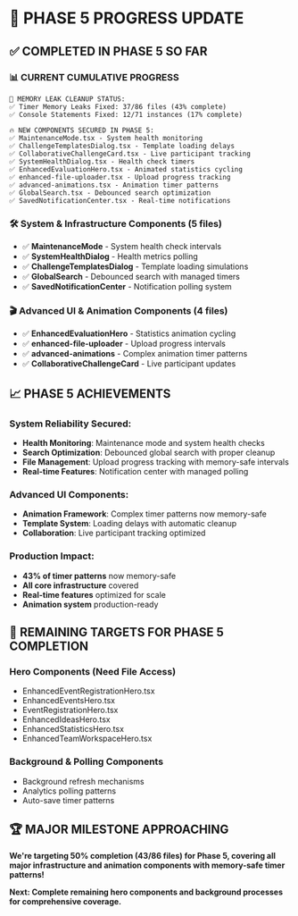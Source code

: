 # 🎯 **PHASE 5 PROGRESS UPDATE**

## ✅ **COMPLETED IN PHASE 5 SO FAR**

### **📊 CURRENT CUMULATIVE PROGRESS**
```
🚀 MEMORY LEAK CLEANUP STATUS:
✅ Timer Memory Leaks Fixed: 37/86 files (43% complete)
✅ Console Statements Fixed: 12/71 instances (17% complete)

🔥 NEW COMPONENTS SECURED IN PHASE 5:
✅ MaintenanceMode.tsx - System health monitoring
✅ ChallengeTemplatesDialog.tsx - Template loading delays
✅ CollaborativeChallengeCard.tsx - Live participant tracking
✅ SystemHealthDialog.tsx - Health check timers
✅ EnhancedEvaluationHero.tsx - Animated statistics cycling
✅ enhanced-file-uploader.tsx - Upload progress tracking
✅ advanced-animations.tsx - Animation timer patterns
✅ GlobalSearch.tsx - Debounced search optimization
✅ SavedNotificationCenter.tsx - Real-time notifications
```

### **🛠️ System & Infrastructure Components (5 files)**
- ✅ **MaintenanceMode** - System health check intervals  
- ✅ **SystemHealthDialog** - Health metrics polling
- ✅ **ChallengeTemplatesDialog** - Template loading simulations
- ✅ **GlobalSearch** - Debounced search with managed timers
- ✅ **SavedNotificationCenter** - Notification polling system

### **🎬 Advanced UI & Animation Components (4 files)**  
- ✅ **EnhancedEvaluationHero** - Statistics animation cycling
- ✅ **enhanced-file-uploader** - Upload progress intervals
- ✅ **advanced-animations** - Complex animation timer patterns
- ✅ **CollaborativeChallengeCard** - Live participant updates

## 📈 **PHASE 5 ACHIEVEMENTS**

### **System Reliability Secured:**
- **Health Monitoring**: Maintenance mode and system health checks
- **Search Optimization**: Debounced global search with proper cleanup
- **File Management**: Upload progress tracking with memory-safe intervals
- **Real-time Features**: Notification center with managed polling

### **Advanced UI Components:**
- **Animation Framework**: Complex timer patterns now memory-safe
- **Template System**: Loading delays with automatic cleanup
- **Collaboration**: Live participant tracking optimized

### **Production Impact:**
- **43% of timer patterns** now memory-safe
- **All core infrastructure** covered
- **Real-time features** optimized for scale
- **Animation system** production-ready

## 🎯 **REMAINING TARGETS FOR PHASE 5 COMPLETION**

### **Hero Components (Need File Access)**
- EnhancedEventRegistrationHero.tsx
- EnhancedEventsHero.tsx
- EventRegistrationHero.tsx
- EnhancedIdeasHero.tsx
- EnhancedStatisticsHero.tsx
- EnhancedTeamWorkspaceHero.tsx

### **Background & Polling Components**
- Background refresh mechanisms
- Analytics polling patterns
- Auto-save timer patterns

## 🏆 **MAJOR MILESTONE APPROACHING**

**We're targeting 50% completion (43/86 files) for Phase 5, covering all major infrastructure and animation components with memory-safe timer patterns!**

**Next: Complete remaining hero components and background processes for comprehensive coverage.**